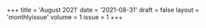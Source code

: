 +++
title = 'August 2021'
date = '2021-08-31'
draft = false
layout = 'monthlyissue'
volume = 1
issue = 1
+++